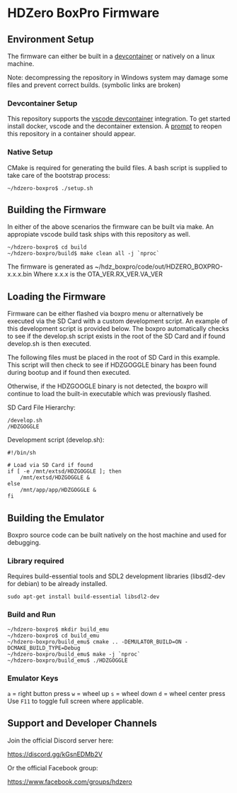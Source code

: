 # HDZero BoxPro Firmware

## Environment Setup

The firmware can either be built in a [devcontainer](https://containers.dev/) or natively on a linux machine.

Note: decompressing the repository in Windows system may damage some files and prevent correct builds. (symbolic links are broken)

### Devcontainer Setup

This repository supports the [vscode devcontainer](https://code.visualstudio.com/docs/devcontainers/containers) integration.
To get started install docker, vscode and the decontainer extension.
A [prompt](https://code.visualstudio.com/docs/devcontainers/create-dev-container#_add-configuration-files-to-a-repository) to reopen this repository in a container should appear.

### Native Setup

CMake is required for generating the build files.
A bash script is supplied to take care of the bootstrap process:

```
~/hdzero-boxpro$ ./setup.sh
```

## Building the Firmware

In either of the above scenarios the firmware can be built via make.
An appropiate vscode build task ships with this repository as well.

```
~/hdzero-boxpro$ cd build
~/hdzero-boxpro/build$ make clean all -j `nproc`
```

The firmware is generated as ~/hdz_boxpro/code/out/HDZERO_BOXPRO-x.x.x.bin
Where x.x.x is the OTA_VER.RX_VER.VA_VER


## Loading the Firmware

Firmware can be either flashed via boxpro menu or alternatively be executed via the SD Card with a custom development script.  An example of this development script is provided below.  The boxpro automatically checks to see if the develop.sh script exists in the root of the SD Card and if found develop.sh is then executed.

The following files must be placed in the root of SD Card in this example. This script will then check to see if HDZGOGGLE binary has been found during bootup and if found then executed.

Otherwise, if the HDZGOOGLE binary is not detected, the boxpro will continue to load the built-in executable which was previously flashed.

SD Card File Hierarchy:

```
/develop.sh
/HDZGOGGLE
```

Development script (develop.sh):

```
#!/bin/sh

# Load via SD Card if found
if [ -e /mnt/extsd/HDZGOGGLE ]; then
	/mnt/extsd/HDZGOGGLE &
else
	/mnt/app/app/HDZGOGGLE &
fi
```

## Building the Emulator

Boxpro source code can be built natively on the host machine and used for debugging.

### Library required

Requires build-essential tools and SDL2 development libraries (libsdl2-dev for debian) to be already installed.

```
sudo apt-get install build-essential libsdl2-dev
```

### Build and Run

```
~/hdzero-boxpro$ mkdir build_emu
~/hdzero-boxpro$ cd build_emu
~/hdzero-boxpro/build_emu$ cmake .. -DEMULATOR_BUILD=ON -DCMAKE_BUILD_TYPE=Debug
~/hdzero-boxpro/build_emu$ make -j `nproc`
~/hdzero-boxpro/build_emu$ ./HDZGOGGLE
```

### Emulator Keys

`a` = right button press
`w` = wheel up
`s` = wheel down
`d` = wheel center press
Use `F11` to toggle full screen where applicable.

## Support and Developer Channels

Join the official Discord server here:

https://discord.gg/kGsnEDMb2V

Or the official Facebook group:

https://www.facebook.com/groups/hdzero
